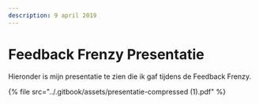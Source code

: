 ```yaml
---
description: 9 april 2019
---
```


# Feedback Frenzy Presentatie

Hieronder is mijn presentatie te zien die ik gaf tijdens de Feedback Frenzy.

{% file src="../.gitbook/assets/presentatie-compressed \(1\).pdf" %}

